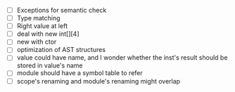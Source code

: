- [ ] Exceptions for semantic check
- [ ] Type matching
- [ ] Right value at left
- [ ] deal with new int[][4]
- [ ] new with ctor
- [ ] optimization of AST structures
- [ ] value could have name, and I wonder whether the inst's result should be stored in value's name
- [ ] module should have a symbol table to refer
- [ ] scope's renaming and module's renaming might overlap 